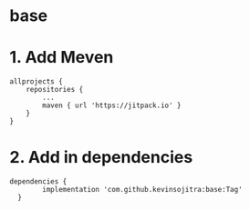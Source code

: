 # base

# 1. Add Meven
	allprojects {
		repositories {
			...
			maven { url 'https://jitpack.io' }
		}
	}


# 2.  Add in dependencies

	dependencies {
	        implementation 'com.github.kevinsojitra:base:Tag'
	  }
